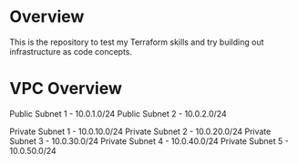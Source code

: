 # Overview

This is the repository to test my Terraform skills and try building out infrastructure as code concepts.

# VPC Overview

Public Subnet 1 - 10.0.1.0/24
Public Subnet 2 - 10.0.2.0/24

Private Subnet 1 - 10.0.10.0/24
Private Subnet 2 - 10.0.20.0/24
Private Subnet 3 - 10.0.30.0/24
Private Subnet 4 - 10.0.40.0/24
Private Subnet 5 - 10.0.50.0/24